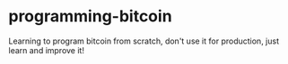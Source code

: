 # programming-bitcoin
Learning to program bitcoin from scratch, don't use it for production, just learn and improve it!
